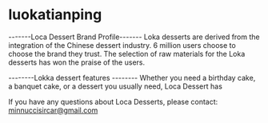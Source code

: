 # luokatianping

-------Loca Dessert Brand Profile-------
Loka desserts are derived from the integration of the Chinese dessert industry. 6 million users choose to choose the brand they trust. The selection of raw materials for the Loka desserts has won the praise of the users.

--------Lokka dessert features --------
Whether you need a birthday cake, a banquet cake, or a dessert you usually need, Loca Dessert has

If you have any questions about Loca Desserts, please contact: minnuccisircar@gmail.com
